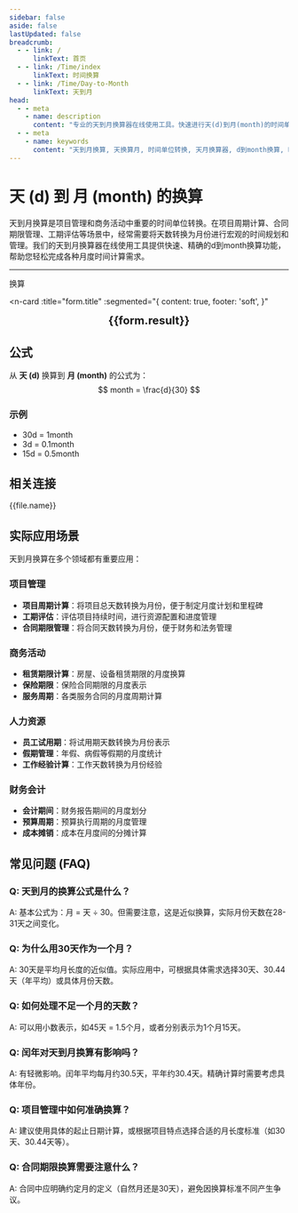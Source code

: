 ```yaml
---
sidebar: false
aside: false
lastUpdated: false
breadcrumb:
  - - link: /
      linkText: 首页
  - - link: /Time/index
      linkText: 时间换算
  - - link: /Time/Day-to-Month
      linkText: 天到月
head:
  - - meta
    - name: description
      content: "专业的天到月换算器在线使用工具。快速进行天(d)到月(month)的时间单位转换，提供精确的换算公式和实用的时间计算功能。支持项目周期计算、合同期限管理等月度时间换算应用场景。"
  - - meta
    - name: keywords
      content: "天到月换算, 天换算月, 时间单位转换, 天月换算器, d到month换算, 时间换算器在线使用, 项目周期计算, 天数转月, 时间单位换算, 天转换月, 月换算, 时间转换器, 天换月公式, 合同期限管理, 工期计算"
---
```


# 天 (d) 到 月 (month) 的换算

天到月换算是项目管理和商务活动中重要的时间单位转换。在项目周期计算、合同期限管理、工期评估等场景中，经常需要将天数转换为月份进行宏观的时间规划和管理。我们的天到月换算器在线使用工具提供快速、精确的d到month换算功能，帮助您轻松完成各种月度时间计算需求。

---
<script setup>
import { onMounted, reactive, inject, ref } from 'vue'
import { NButton,NForm ,NFormItem,NInput,NInputNumber,NSelect,NCard,useMessage,NGrid ,NGi  } from 'naive-ui'
import { defineClientComponent } from 'vitepress'
import { Time } from '../../files';

const convert = inject('convert')

const seoKey = ['天到月换算','天换算月','时间单位转换','天月换算器','d到month换算','时间换算器在线使用','项目周期计算','天数转月','天转换月','月换算','时间转换器','天换月公式','合同期限管理','工期计算','天','月','时间换算','时间单位']

const form = reactive({
  number: null,
  result: '',
  title: '天到月换算器',
})

const convertHandler = () => {
  if (form.number !== null && !isNaN(form.number)) {
    const convertedValue = parseFloat(form.number) / 30
    form.result = `${form.number}d = ${convertedValue.toFixed(4)}month`
  } else {
    form.result = '请输入有效的数值。'
  }
}
</script>

<n-form size="large" :model="form">
  <n-form-item label="天 (d)">
    <n-input-number v-model:value="form.number" placeholder="输入天" style="width: 100%" />
  </n-form-item>
  <n-form-item>
    <n-button type="info" @click="convertHandler" block>换算</n-button>
  </n-form-item>
</n-form>

<n-card
  :title="form.title"
  :segmented="{
    content: true,
    footer: 'soft',
  }"
>
  <div  style="text-align:center;font-size:20px;">
    <strong>{{form.result}}</strong>
  </div>
  <template #footer>
    <div>
      <span v-for="item of seoKey" :key="item">{{item}}，</span>
    </div>
  </template>
</n-card>

## 公式

从 **天 (d)** 换算到 **月 (month)** 的公式为：
$$ month = \frac{d}{30} $$

### 示例
- 30d = 1month
- 3d = 0.1month
- 15d = 0.5month
## 相关连接
<n-grid x-gap="12" :cols="2">
  <n-gi v-for="(file, index) in Time" :key="index">
    <n-button
      text
      tag="a"
      :href="file.path"
      type="info"
    >
      {{file.name}}
    </n-button>
  </n-gi>
</n-grid>

## 实际应用场景

天到月换算在多个领域都有重要应用：

### 项目管理
- **项目周期计算**：将项目总天数转换为月份，便于制定月度计划和里程碑
- **工期评估**：评估项目持续时间，进行资源配置和进度管理
- **合同期限管理**：将合同天数转换为月份，便于财务和法务管理

### 商务活动
- **租赁期限计算**：房屋、设备租赁期限的月度换算
- **保险期限**：保险合同期限的月度表示
- **服务周期**：各类服务合同的月度周期计算

### 人力资源
- **员工试用期**：将试用期天数转换为月份表示
- **假期管理**：年假、病假等假期的月度统计
- **工作经验计算**：工作天数转换为月份经验

### 财务会计
- **会计期间**：财务报告期间的月度划分
- **预算周期**：预算执行周期的月度管理
- **成本摊销**：成本在月度间的分摊计算

## 常见问题 (FAQ)

### Q: 天到月的换算公式是什么？
A: 基本公式为：月 = 天 ÷ 30。但需要注意，这是近似换算，实际月份天数在28-31天之间变化。

### Q: 为什么用30天作为一个月？
A: 30天是平均月长度的近似值。实际应用中，可根据具体需求选择30天、30.44天（年平均）或具体月份天数。

### Q: 如何处理不足一个月的天数？
A: 可以用小数表示，如45天 = 1.5个月，或者分别表示为1个月15天。

### Q: 闰年对天到月换算有影响吗？
A: 有轻微影响。闰年平均每月约30.5天，平年约30.4天。精确计算时需要考虑具体年份。

### Q: 项目管理中如何准确换算？
A: 建议使用具体的起止日期计算，或根据项目特点选择合适的月长度标准（如30天、30.44天等）。

### Q: 合同期限换算需要注意什么？
A: 合同中应明确约定月的定义（自然月还是30天），避免因换算标准不同产生争议。